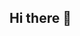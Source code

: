 ## Hi there 👋

<!--
**katinkia/Katinkia** is a ✨ _special_ ✨ repository because its `README.md` (this file) appears on your GitHub profile.

Here are some ideas to get you started:

- 🔭 I’m currently studying and MSc in AI and Data Science
- 🌱 I’m currently learning about ML models

